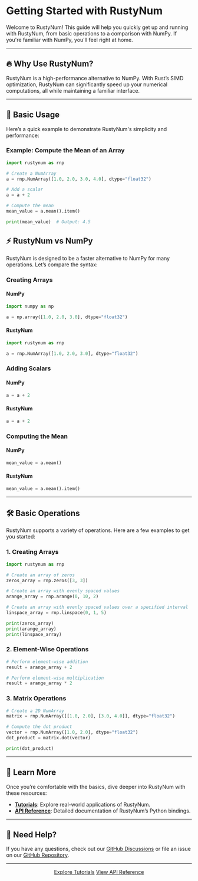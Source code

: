 # Getting Started with RustyNum

Welcome to RustyNum! This guide will help you quickly get up and running with RustyNum, from basic operations to a comparison with NumPy. If you're familiar with NumPy, you'll feel right at home.

---

## 🔥 Why Use RustyNum?

RustyNum is a high-performance alternative to NumPy. With Rust’s SIMD optimization, RustyNum can significantly speed up your numerical computations, all while maintaining a familiar interface.

---

## 📘 Basic Usage

Here’s a quick example to demonstrate RustyNum's simplicity and performance:

### Example: Compute the Mean of an Array
```python
import rustynum as rnp

# Create a NumArray
a = rnp.NumArray([1.0, 2.0, 3.0, 4.0], dtype="float32")

# Add a scalar
a = a + 2

# Compute the mean
mean_value = a.mean().item()

print(mean_value)  # Output: 4.5
```

## ⚡ RustyNum vs NumPy

RustyNum is designed to be a faster alternative to NumPy for many operations. Let’s compare the syntax:

### Creating Arrays
#### NumPy
```python
import numpy as np

a = np.array([1.0, 2.0, 3.0], dtype="float32")
```

#### RustyNum
```python
import rustynum as rnp

a = rnp.NumArray([1.0, 2.0, 3.0], dtype="float32")
```

### Adding Scalars
#### NumPy
```python
a = a + 2
```

#### RustyNum
```python
a = a + 2
```

### Computing the Mean
#### NumPy
```python
mean_value = a.mean()
```

#### RustyNum
```python
mean_value = a.mean().item()
```

---

## 🛠️ Basic Operations

RustyNum supports a variety of operations. Here are a few examples to get you started:

### 1. Creating Arrays
```python
import rustynum as rnp

# Create an array of zeros
zeros_array = rnp.zeros([3, 3])

# Create an array with evenly spaced values
arange_array = rnp.arange(0, 10, 2)

# Create an array with evenly spaced values over a specified interval
linspace_array = rnp.linspace(0, 1, 5)

print(zeros_array)
print(arange_array)
print(linspace_array)
```

### 2. Element-Wise Operations
```python
# Perform element-wise addition
result = arange_array + 2

# Perform element-wise multiplication
result = arange_array * 2
```

### 3. Matrix Operations
```python
# Create a 2D NumArray
matrix = rnp.NumArray([[1.0, 2.0], [3.0, 4.0]], dtype="float32")

# Compute the dot product
vector = rnp.NumArray([1.0, 2.0], dtype="float32")
dot_product = matrix.dot(vector)

print(dot_product)
```

---

## 🔗 Learn More

Once you’re comfortable with the basics, dive deeper into RustyNum with these resources:

- **[Tutorials](tutorials/index.md)**: Explore real-world applications of RustyNum.
- **[API Reference](../api/)**: Detailed documentation of RustyNum’s Python bindings.

---

## 📩 Need Help?

If you have any questions, check out our [GitHub Discussions](https://github.com/IgorSusmelj/rustynum/discussions) or file an issue on our [GitHub Repository](https://github.com/IgorSusmelj/rustynum/issues).

---

<div style="text-align: center;">
    <a href="../tutorials/" class="md-button md-button--primary">Explore Tutorials</a>
    <a href="../api/" class="md-button">View API Reference</a>
</div>